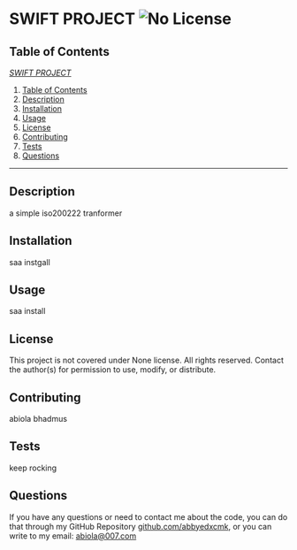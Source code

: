 # SWIFT PROJECT ![No License](https://img.shields.io/badge/License-None-red.svg)


## Table of Contents

[*SWIFT PROJECT*](#swift-project)

1. [Table of Contents](#table-of-contents)
2. [Description](#description)
3. [Installation](#installation)
4. [Usage](#usage)
5. [License](#license)
6. [Contributing](#contributing)
7. [Tests](#tests)
8. [Questions](#questions)
<hr>


## Description
a simple iso200222 tranformer

## Installation
saa instgall

## Usage
saa install

## License
This project is not covered under None license. All rights reserved. Contact the author(s) for permission to use, modify, or distribute.

## Contributing
abiola bhadmus 

## Tests
keep rocking

## Questions
If you have any questions or need to contact me about the code, you can do that through my GitHub Repository [github.com/abbyedxcmk](https://github.com/abbyedxcmk), or you can write to my email: abiola@007.com
